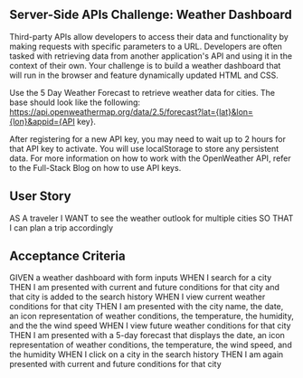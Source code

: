 	
## Server-Side APIs Challenge: Weather Dashboard
Third-party APIs allow developers to access their data and functionality 
by making requests with specific parameters to a URL. Developers are often 
tasked with retrieving data from another application's API and using it in 
the context of their own. Your challenge is to build a weather dashboard that 
will run in the browser and feature dynamically updated HTML and CSS.

Use the 5 Day Weather Forecast to retrieve weather data for cities. The base 
should look like the following: 
https://api.openweathermap.org/data/2.5/forecast?lat={lat}&lon={lon}&appid={API key}. 

After registering for a new API key, you may need to wait up to 2 hours for 
that API key to activate.
You will use localStorage to store any persistent data. For more information on how to work with the OpenWeather API, refer to the Full-Stack Blog on how to use API keys.

## User Story
AS A traveler
I WANT to see the weather outlook for multiple cities
SO THAT I can plan a trip accordingly

## Acceptance Criteria
GIVEN a weather dashboard with form inputs
WHEN I search for a city
THEN I am presented with current and future conditions for that city and that city is added to the search history
WHEN I view current weather conditions for that city
THEN I am presented with the city name, the date, an icon representation of weather conditions, the temperature, the humidity, and the the wind speed
WHEN I view future weather conditions for that city
THEN I am presented with a 5-day forecast that displays the date, an icon representation of weather conditions, the temperature, the wind speed, and the humidity
WHEN I click on a city in the search history
THEN I am again presented with current and future conditions for that city